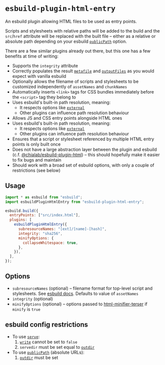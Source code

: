 # `esbuild-plugin-html-entry`

An esbuild plugin allowing HTML files to be used as entry points.

Scripts and stylesheets with relative paths will be added to the build and the `src`/`href`
attribute will be replaced with the built file – either as a relative or absolute path depending on
your esbuild [`publicPath`] option.

There are a few similar plugins already out there, but this one has a few benefits at time of
writing:

- Supports the `integrity` attribute
- Correctly populates the result [`metafile`] and [`outputFiles`] as you would expect with vanilla
  esbuild
- Optionally allows the filename of scripts and stylesheets to be customized independently of
  `assetNames` and `chunkNames`
- Automatically inserts `<link>` tags for CSS bundles immediately before the `<script>` tag they
  belong to
- Uses esbuild's built-in path resolution, meaning:
  - It respects options like [`external`]
  - Other plugins can influence path resolution behaviour
- Allows JS and CSS entry points alongside HTML ones
- Uses esbuild's built-in path resolution, meaning:
  - It respects options like [`external`]
  - Other plugins can influence path resolution behaviour
- Ensures that a script or stylesheet referenced by multiple HTML entry points is only built once
- Does not have a large abstraction layer between the plugin and esbuild (c.f.
  [@chialab/esbuild-plugin-html]) – this should hopefully make it easier to fix bugs and maintain
- Should work with a broad set of esbuild options, with only a couple of restrictions (see below)

## Usage

```js
import * as esbuild from "esbuild";
import esbuildPluginHtmlEntry from "esbuild-plugin-html-entry";

esbuild.build({
  entryPoints: ["src/index.html"],
  plugins: [
    esbuildPluginHtmlEntry({
      subresourceNames: "[ext]/[name]-[hash]",
      integrity: "sha256",
      minifyOptions: {
        collapseWhitespace: true,
      },
    }),
  ],
});
```

## Options

- `subresourceNames` (optional) – filename format for top-level script and stylesheets. See
  [esbuild docs](https://esbuild.github.io/api/#asset-names). Defaults to value of `assetNames`
- `integrity` (optional)
- `minifyOptions` (optional) – options passed to [html-minifier-terser] if `minify` is `true`

## esbuild config restrictions

- To use [`serve`]:
  1. [`write`](https://esbuild.github.io/api/#write) cannot be set to `false`
  1. `servedir` must be set equal to [`outdir`]
- To use [`publicPath`] (absolute URLs):
  1. [`outdir`] must be set

[`publicPath`]: https://esbuild.github.io/api/#public-path
[`serve`]: https://esbuild.github.io/api/#serve
[`outdir`]: https://esbuild.github.io/api/#outdir
[`metafile`]: https://esbuild.github.io/api/#metafile
[`external`]: https://esbuild.github.io/api/#external
[`outputFiles`]: https://esbuild.github.io/api/#write
[`external`]: https://esbuild.github.io/api/#external
[@chialab/esbuild-plugin-html]:
  https://github.com/chialab/rna/tree/main/packages/esbuild-plugin-html
[html-minifier-terser]: https://www.npmjs.com/package/html-minifier-terser
[prettier]: https://www.npmjs.com/package/prettier
